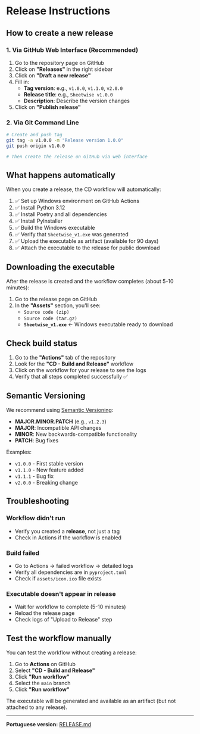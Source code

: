 # Release Instructions

## How to create a new release

### 1. Via GitHub Web Interface (Recommended)

1. Go to the repository page on GitHub
2. Click on **"Releases"** in the right sidebar
3. Click on **"Draft a new release"**
4. Fill in:
   - **Tag version**: e.g., `v1.0.0`, `v1.1.0`, `v2.0.0`
   - **Release title**: e.g., `Sheetwise v1.0.0`
   - **Description**: Describe the version changes
5. Click on **"Publish release"**

### 2. Via Git Command Line

```bash
# Create and push tag
git tag -a v1.0.0 -m "Release version 1.0.0"
git push origin v1.0.0

# Then create the release on GitHub via web interface
```

## What happens automatically

When you create a release, the CD workflow will automatically:

1. ✅ Set up Windows environment on GitHub Actions
2. ✅ Install Python 3.12
3. ✅ Install Poetry and all dependencies
4. ✅ Install PyInstaller
5. ✅ Build the Windows executable
6. ✅ Verify that `Sheetwise_v1.exe` was generated
7. ✅ Upload the executable as artifact (available for 90 days)
8. ✅ Attach the executable to the release for public download

## Downloading the executable

After the release is created and the workflow completes (about 5-10 minutes):

1. Go to the release page on GitHub
2. In the **"Assets"** section, you'll see:
   - `Source code (zip)`
   - `Source code (tar.gz)`
   - **`Sheetwise_v1.exe`** ← Windows executable ready to download

## Check build status

1. Go to the **"Actions"** tab of the repository
2. Look for the **"CD - Build and Release"** workflow
3. Click on the workflow for your release to see the logs
4. Verify that all steps completed successfully ✅

## Semantic Versioning

We recommend using [Semantic Versioning](https://semver.org/):

- **MAJOR.MINOR.PATCH** (e.g., `v1.2.3`)
- **MAJOR**: Incompatible API changes
- **MINOR**: New backwards-compatible functionality
- **PATCH**: Bug fixes

Examples:
- `v1.0.0` - First stable version
- `v1.1.0` - New feature added
- `v1.1.1` - Bug fix
- `v2.0.0` - Breaking change

## Troubleshooting

### Workflow didn't run
- Verify you created a **release**, not just a tag
- Check in Actions if the workflow is enabled

### Build failed
- Go to Actions → failed workflow → detailed logs
- Verify all dependencies are in `pyproject.toml`
- Check if `assets/icon.ico` file exists

### Executable doesn't appear in release
- Wait for workflow to complete (5-10 minutes)
- Reload the release page
- Check logs of "Upload to Release" step

## Test the workflow manually

You can test the workflow without creating a release:

1. Go to **Actions** on GitHub
2. Select **"CD - Build and Release"**
3. Click **"Run workflow"**
4. Select the `main` branch
5. Click **"Run workflow"**

The executable will be generated and available as an artifact (but not attached to any release).

---

**Portuguese version:** [RELEASE.md](RELEASE.md)
